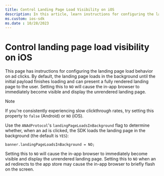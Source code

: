 ```yaml
---
title: Control Landing Page Load Visibility on iOS
description: In this article, learn instructions for configuring the landing page load behavior when ads are clicked on iOS devices.
ms.custom: ios-sdk
ms.date : 10/28/2023
---
```


# Control landing page load visibility on iOS

This page has instructions for configuring the landing page load behavior on ad clicks. By default, the landing page loads in the
background until the initial payload finishes loading and can present a fully rendered landing page to the user. Setting this to `NO` will cause the in-app browser to immediately become visible and display the unrendered landing page.

> [!NOTE]
> If you're consistently experiencing slow clickthrough rates, try setting this property to `false` (Android) or `NO` (iOS).

Use the `ANAdProtocol`'s `landingPageLoadsInBackground` flag to determine whether, when an ad is clicked, the SDK loads the landing page in the background (the default is `YES`):

``` 
banner.landingPageLoadsInBackground = NO;
```

Setting this to `NO` will cause the in-app browser to immediately become visible and display the unrendered landing page. Setting this
to `NO` when an ad redirects to the app store may cause the in-app browser to briefly flash on the screen.

